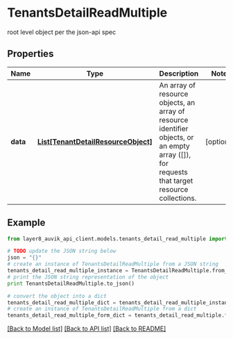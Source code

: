 # TenantsDetailReadMultiple

root level object per the json-api spec

## Properties
Name | Type | Description | Notes
------------ | ------------- | ------------- | -------------
**data** | [**List[TenantDetailResourceObject]**](TenantDetailResourceObject.md) | An array of resource objects, an array of resource identifier objects, or an empty array ([]), for requests that target resource collections. | [optional] 

## Example

```python
from layer8_auvik_api_client.models.tenants_detail_read_multiple import TenantsDetailReadMultiple

# TODO update the JSON string below
json = "{}"
# create an instance of TenantsDetailReadMultiple from a JSON string
tenants_detail_read_multiple_instance = TenantsDetailReadMultiple.from_json(json)
# print the JSON string representation of the object
print TenantsDetailReadMultiple.to_json()

# convert the object into a dict
tenants_detail_read_multiple_dict = tenants_detail_read_multiple_instance.to_dict()
# create an instance of TenantsDetailReadMultiple from a dict
tenants_detail_read_multiple_form_dict = tenants_detail_read_multiple.from_dict(tenants_detail_read_multiple_dict)
```
[[Back to Model list]](../README.md#documentation-for-models) [[Back to API list]](../README.md#documentation-for-api-endpoints) [[Back to README]](../README.md)


